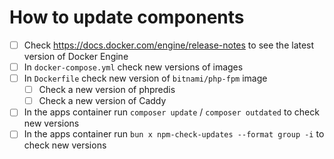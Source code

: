 # How to update components

- [ ] Check https://docs.docker.com/engine/release-notes to see the latest version of Docker Engine
- [ ] In `docker-compose.yml` check new versions of images
- [ ] In `Dockerfile` check new version of `bitnami/php-fpm` image
    - [ ] Check a new version of phpredis
    - [ ] Check a new version of Caddy
- [ ] In the apps container run `composer update` / `composer outdated` to check new versions
- [ ] In the apps container run `bun x npm-check-updates --format group -i` to check new versions
